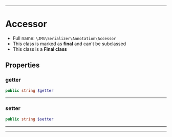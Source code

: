 ***

# Accessor

* Full name: `\JMS\Serializer\Annotation\Accessor`
* This class is marked as **final** and can't be subclassed
* This class is a **Final class**

## Properties

### getter

```php
public string $getter
```

***

### setter

```php
public string $setter
```

***



***

